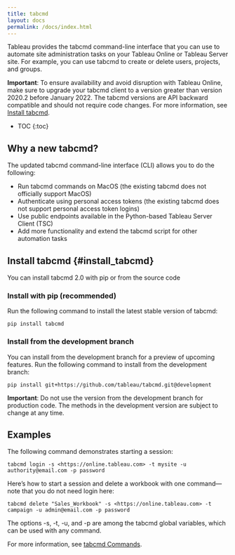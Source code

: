 ```yaml
---
title: tabcmd
layout: docs
permalink: /docs/index.html
---
```


Tableau provides the tabcmd command-line interface that you can use to automate site administration tasks on your Tableau Online or Tableau Server site. For example, you can use tabcmd to create or delete users, projects, and groups.

<div class="alert alert-info">
<strong>Important</strong>: To ensure availability and avoid disruption with Tableau Online, make sure to upgrade your tabcmd client to a version greater than version 2020.2 before January 2022. The tabcmd versions are API backward compatible and should not require code changes. For more information, see <a href="#install_tabcmd">Install tabcmd</a>.
</div>

* TOC
{:toc}

## Why a new tabcmd? 
The updated tabcmd command-line interface (CLI) allows you to do the following:
* Run tabcmd commands on MacOS (the existing tabcmd does not officially support MacOS)
* Authenticate using personal access tokens (the existing tabcmd does not support personal access token logins)
* Use public endpoints available in the Python-based Tableau Server Client (TSC)
* Add more functionality and extend the tabcmd script for other automation tasks

## Install tabcmd {#install_tabcmd}

You can install tabcmd 2.0 with pip or from the source code
### Install with pip (recommended)
Run the following command to install the latest stable version of tabcmd:

```pip install tabcmd```

### Install from the development branch
You can install from the development branch for a preview of upcoming features. Run the following command to install from the development branch:

```pip install git+https://github.com/tableau/tabcmd.git@development```

<div class="alert alert-info">
<strong>Important</strong>: Do not use the version from the development branch for production code. The methods in the development version are subject to change at any time.</div>

## Examples
The following command demonstrates starting a session:

```tabcmd login -s <https://online.tableau.com> -t mysite -u authority@email.com -p password```

Here’s how to start a session and delete a workbook with one command—note that you do not need login here:

```tabcmd delete "Sales_Workbook" -s <https://online.tableau.com> -t campaign -u admin@email.com -p password```

The options -s, -t, -u, and -p are among the tabcmd global variables, which can be used with any command.

For more information, see [tabcmd Commands](tabcmd_cmd).
